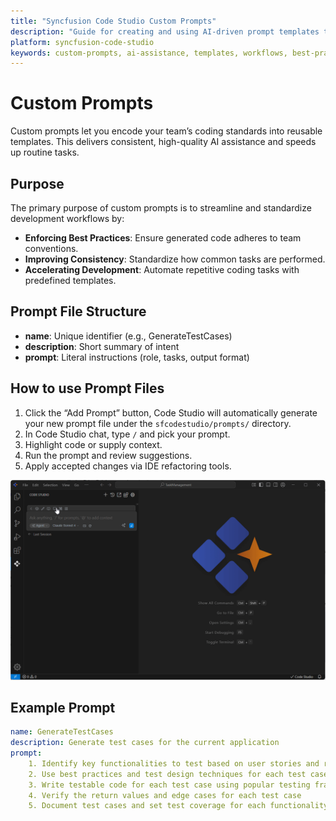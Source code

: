 ```yaml
---
title: "Syncfusion Code Studio Custom Prompts"
description: "Guide for creating and using AI-driven prompt templates to standardize development workflows"
platform: syncfusion-code-studio
keywords: custom-prompts, ai-assistance, templates, workflows, best-practices
---
```


# Custom Prompts

Custom prompts let you encode your team’s coding standards into reusable templates. This delivers consistent, high-quality AI assistance and speeds up routine tasks.

## Purpose

The primary purpose of custom prompts is to streamline and standardize development workflows by:

- **Enforcing Best Practices**: Ensure generated code adheres to team conventions.
- **Improving Consistency**: Standardize how common tasks are performed.
- **Accelerating Development**: Automate repetitive coding tasks with predefined templates.
 

## Prompt File Structure 

- **name**: Unique identifier (e.g., GenerateTestCases)
- **description**: Short summary of intent
- **prompt**: Literal instructions (role, tasks, output format)

## How to use Prompt Files 
 
1. Click the “Add Prompt” button, Code Studio will automatically generate your new prompt file under the `sfcodestudio/prompts/` directory. 
2. In Code Studio chat, type `/` and pick your prompt.  
3. Highlight code or supply context.  
4. Run the prompt and review suggestions.  
5. Apply accepted changes via IDE refactoring tools.  

<img src="../reference-images/prompt.gif" alt="Prompt" >

## Example Prompt

```yaml
name: GenerateTestCases
description: Generate test cases for the current application
prompt:
    1. Identify key functionalities to test based on user stories and requirements
    2. Use best practices and test design techniques for each test case
    3. Write testable code for each test case using popular testing frameworks
    4. Verify the return values and edge cases for each test case
    5. Document test cases and set test coverage for each functionality
  ```





